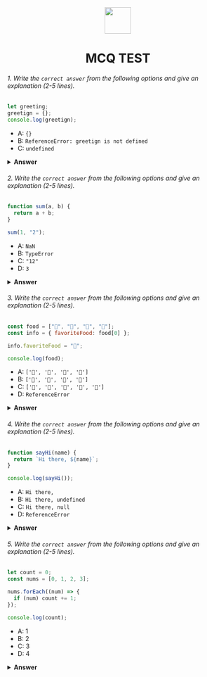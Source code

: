 <div align="center">
  <img height="60" src="https://edurev.gumlet.io/AllImages/original/ApplicationImages/CourseImages/944e5d47-8c55-4a89-91e5-22ab5f2798fc_CI.png">
  <h1>MCQ TEST</h1>
</div>

###### 1. Write the `correct answer` from the following options and give an explanation (2-5 lines).

```javascript
let greeting;
greetign = {};
console.log(greetign);
```

- A: `{}`
- B: `ReferenceError: greetign is not defined`
- C: `undefined`

<details><summary><b>Answer</b></summary>
<p>

#### Answer: ? Answer is A: {}

<i>Write your explanation here: Here greetign was declared without let, const, var meaning it is a Global variable according to Javascript. So it has a value assigned as {}. thats why the console log value was {}.</i>

</p>
</details>

###### 2. Write the `correct answer` from the following options and give an explanation (2-5 lines).

```javascript
function sum(a, b) {
  return a + b;
}

sum(1, "2");
```

- A: `NaN`
- B: `TypeError`
- C: `"12"`
- D: `3`

<details><summary><b>Answer</b></summary>
<p>

#### Answer: ? Answer is C: "12"

<i>Write your explanation here: Javascript will perform type coercion to match the string type of b. Thus it will be a concatenation with the + operator. So the result will be "12" , string value rather than 3 which would be number type value</i>

</p>
</details>

###### 3. Write the `correct answer` from the following options and give an explanation (2-5 lines).

```javascript
const food = ["🍕", "🍫", "🥑", "🍔"];
const info = { favoriteFood: food[0] };

info.favoriteFood = "🍝";

console.log(food);
```

- A: `['🍕', '🍫', '🥑', '🍔']`
- B: `['🍝', '🍫', '🥑', '🍔']`
- C: `['🍝', '🍕', '🍫', '🥑', '🍔']`
- D: `ReferenceError`

<details><summary><b>Answer</b></summary>
<p>

#### Answer: ? Answer is A: `['🍕', '🍫', '🥑', '🍔']`

<i>Write your explanation here : food is an array and info is a object. As they are separate variables change in info object will not affect the array of food. So the array elements of food will remain the same.</i>

</p>
</details>

###### 4. Write the `correct answer` from the following options and give an explanation (2-5 lines).

```javascript
function sayHi(name) {
  return `Hi there, ${name}`;
}

console.log(sayHi());
```

- A: `Hi there,`
- B: `Hi there, undefined`
- C: `Hi there, null`
- D: `ReferenceError`

<details><summary><b>Answer</b></summary>
<p>

#### Answer: ? Answer is B: `Hi there, undefined`

<i>Write your explanation here: The function was called but but no argument was pass in sayHi() function. That's why , the console.log showed undefined as it as missing an argument</i>

</p>
</details>

###### 5. Write the `correct answer` from the following options and give an explanation (2-5 lines).

```javascript
let count = 0;
const nums = [0, 1, 2, 3];

nums.forEach((num) => {
  if (num) count += 1;
});

console.log(count);
```

- A: 1
- B: 2
- C: 3
- D: 4

<details><summary><b>Answer</b></summary>
<p>

#### Answer: ? Answer is C: 3

<i>Write your explanation here : The for each method run through the nums array and for each num if the value is truthy it add 1 to the count. The nums array haas 4 element, for element to a truthy value it has to be not equal to 0. As 0 is only element which is equal to , so for 1, 2 and 3 , 1 is added to count resulting in 3. </i>

</p>
</details>
